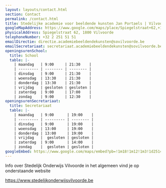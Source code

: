 ```yaml
---
layout: layouts/contact.html
section: Contact
permalink: /contact.html
title: Stedelijke academie voor beeldende kunsten Jan Portaels | Vilvoorde
googleMapAddress: https://www.google.com/maps/place/Spiegelstraat+62,+1800+Vilvoorde/
physicalAddress: Spiegelstraat 62, 1800 Vilvoorde
telephoneNumber: +32 2 251 51 51
emailDirectie: directie.academiebeeldendekunsten@sovilvoorde.be
emailSecretariaat: secretariaat.academiebeeldendekunsten@sovilvoorde.be
openingsurenSchool:
  title: School
  table: |-
    | maandag   | 9:00     | 21:30    |
    | --------- | -------- | -------- |
    | dinsdag   | 9:00     | 21:30    |
    | woensdag  | 13:30    | 21:30    |
    | donderdag | 13:30    | 21:30    |
    | vrijdag   | gesloten | gesloten |
    | zaterdag  | 9:00     | 17:00    |
    | zondag    | 9:00     | 12:30    |
openingsurenSecretariaat:
  title: Secretariaat
  table: |-
    | maandag   | 9:00      | 19:00    |
    | --------- | --------- | -------- |
    | dinsdag   | 9:00      | 19:00    |
    | woensdag  | 13:00     | 19:00    |
    | donderdag | 13:00     | 19:00    |
    | vrijdag   |  gesloten | gesloten |
    | zaterdag  | 9:00      | 14:00    |
    | zondag    |  gesloten | gesloten |
googleEmbed: https://www.google.com/maps/embed?pb=!1m18!1m12!1m3!1d2514.6322351379167!2d4.417528315848299!3d50.930519760537614!2m3!1f0!2f0!3f0!3m2!1i1024!2i768!4f13.1!3m3!1m2!1s0x47c3e800440761f1%3A0xe1b00c2673d8656c!2sSpiegelstraat%2062%2C%201800%20Vilvoorde!5e0!3m2!1snl!2sbe!4v1651680471386!5m2!1snl!2sbe
---
```

I﻿nfo over Stedelijk Onderwijs Vilvoorde in het algemeen vind je op onderstaande website

<https://www.stedelijkonderwijsvilvoorde.be>